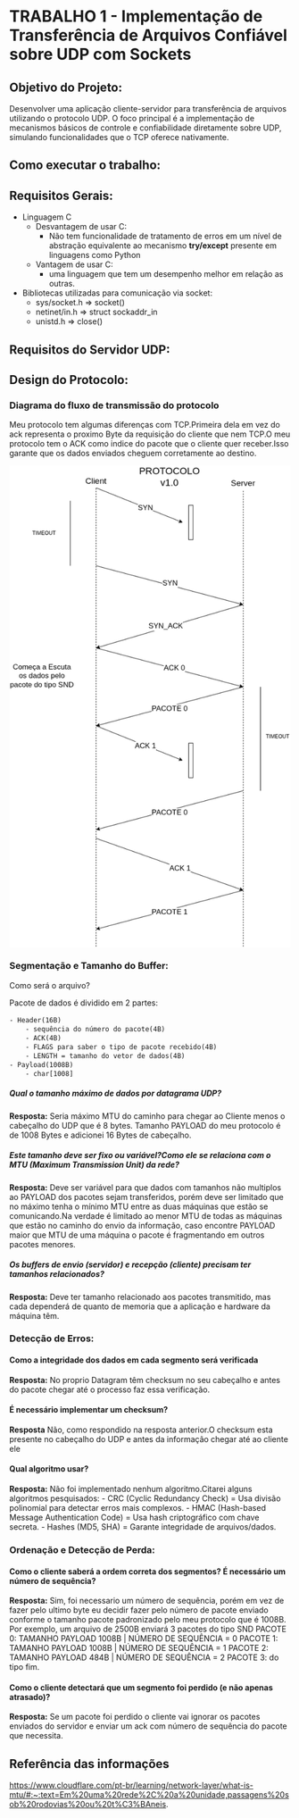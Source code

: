 # TRABALHO 1 - Implementação de Transferência de Arquivos Confiável sobre UDP com Sockets

## Objetivo do Projeto:

Desenvolver uma aplicação cliente-servidor para transferência de arquivos utilizando o protocolo UDP. O foco principal é a implementação de mecanismos básicos de controle e confiabilidade diretamente sobre UDP, simulando funcionalidades que o TCP oferece nativamente.

## Como executar o trabalho:

## Requisitos Gerais:

- Linguagem C
    - Desvantagem de usar C:
        - Não tem funcionalidade de tratamento de erros em um nível de abstração equivalente ao mecanismo **try/except** presente em linguagens como Python
    - Vantagem de usar C:
        - uma linguagem que tem um desempenho melhor em relação as outras.
- Bibliotecas utilizadas para comunicação via socket:
    - sys/socket.h => socket()
    - netinet/in.h => struct sockaddr_in
    - unistd.h     => close()

## Requisitos do Servidor UDP:

## Design do Protocolo:

### Diagrama do fluxo de transmissão do protocolo

Meu protocolo tem algumas diferenças com TCP.Primeira dela em vez do ack representa o proximo Byte da requisição do cliente que nem TCP.O meu protocolo tem o ACK como indice do pacote que o cliente quer receber.Isso garante que os dados enviados cheguem corretamente ao destino.

<img src="./doc/img/protocolo_v1.0.png" style="display: block; margin: 0 auto;">

### Segmentação e Tamanho do Buffer:
Como será o arquivo?

Pacote de dados é dividido em 2 partes:

    - Header(16B)
        - sequência do número do pacote(4B)
        - ACK(4B)
        - FLAGS para saber o tipo de pacote recebido(4B)
        - LENGTH = tamanho do vetor de dados(4B)
    - Payload(1008B)
        - char[1008]

##### Qual o tamanho máximo de dados por datagrama UDP?

**Resposta:** Seria máximo MTU do caminho para chegar ao Cliente menos o cabeçalho do UDP que é 8 bytes.
Tamanho PAYLOAD do meu protocolo é de 1008 Bytes e adicionei 16 Bytes de cabeçalho.

##### Este tamanho deve ser fixo ou variável?Como ele se relaciona com o MTU (Maximum Transmission Unit) da rede?

**Resposta:** Deve ser variável para que dados com tamanhos não multiplos ao PAYLOAD dos pacotes sejam transferidos, porém deve ser limitado que no máximo tenha o mínimo MTU entre as duas máquinas que estão se comunicando.Na verdade é limitado ao menor MTU de todas as máquinas que estão no caminho do envio da informação, caso encontre PAYLOAD maior que MTU de uma máquina o pacote é fragmentando em outros pacotes menores.

##### Os buffers de envio (servidor) e recepção (cliente) precisam ter tamanhos relacionados?

**Resposta:** Deve ter tamanho relacionado aos pacotes transmitido, mas cada dependerá de quanto de memoria que a aplicação e hardware da máquina têm.

### Detecção de Erros:

#### Como a integridade dos dados em cada segmento será verificada

**Resposta:** No proprio Datagram têm checksum no seu cabeçalho e antes do pacote chegar até o processo faz essa verificação.

#### É necessário implementar um checksum?

**Resposta** Não, como respondido na resposta anterior.O checksum esta presente no cabeçalho do UDP e antes da informação chegar até ao cliente ele

#### Qual algoritmo usar? 

**Resposta:** Não foi implementado nenhum algoritmo.Citarei alguns algoritmos pesquisados:
    - CRC (Cyclic Redundancy Check) = Usa divisão polinomial para detectar erros mais complexos.
    - HMAC (Hash-based Message Authentication Code) = Usa hash criptográfico com chave secreta.
    - Hashes (MD5, SHA) = Garante integridade de arquivos/dados.

### Ordenação e Detecção de Perda:

#### Como o cliente saberá a ordem correta dos segmentos? É necessário um número de sequência?

**Resposta:** Sim, foi necessario um número de sequência, porém em vez de fazer pelo ultimo byte eu decidir fazer pelo número de pacote enviado conforme o tamanho pacote padronizado pelo meu protocolo que é 1008B.
Por exemplo, um arquivo de 2500B enviará 3 pacotes do tipo SND
PACOTE 0: TAMANHO PAYLOAD 1008B | NÚMERO DE SEQUÊNCIA = 0
PACOTE 1: TAMANHO PAYLOAD 1008B | NÚMERO DE SEQUÊNCIA = 1 
PACOTE 2: TAMANHO PAYLOAD  484B | NÚMERO DE SEQUÊNCIA = 2
PACOTE 3: do tipo fim.

#### Como o cliente detectará que um segmento foi perdido (e não apenas atrasado)?

**Resposta:** Se um pacote foi perdido o cliente vai ignorar os pacotes enviados do servidor e enviar um ack com número de sequência do pacote que necessita.

## Referência das informações

https://www.cloudflare.com/pt-br/learning/network-layer/what-is-mtu/#:~:text=Em%20uma%20rede%2C%20a%20unidade,passagens%20sob%20rodovias%20ou%20t%C3%BAneis.